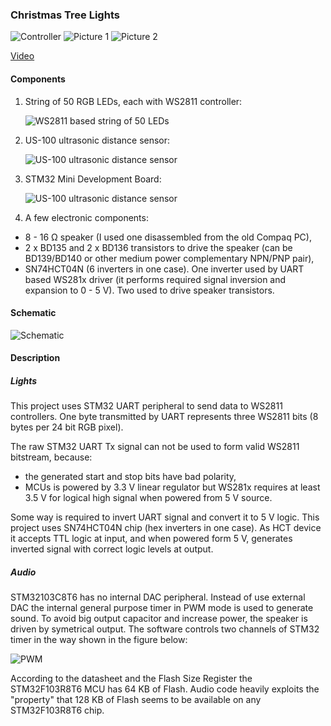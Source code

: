 ### Christmas Tree Lights ###

![Controller](https://raw.githubusercontent.com/ziutek/emgo/devel/egpath/src/stm32/examples/minidev/treelights/images/controller.jpg)
![Picture 1](https://raw.githubusercontent.com/ziutek/emgo/devel/egpath/src/stm32/examples/minidev/treelights/images/picture1.jpg)
![Picture 2](https://raw.githubusercontent.com/ziutek/emgo/devel/egpath/src/stm32/examples/minidev/treelights/images/picture2.jpg)

[Video](https://youtu.be/7qUz77a7IhU)

#### Components ####

1. String of 50 RGB LEDs, each with WS2811 controller:
	
	![WS2811 based string of 50 LEDs](https://raw.githubusercontent.com/ziutek/emgo/devel/egpath/src/stm32/examples/minidev/treelights/images/ledstring.jpg)
	
2. US-100 ultrasonic distance sensor:
	
	![US-100 ultrasonic distance sensor](https://raw.githubusercontent.com/ziutek/emgo/devel/egpath/src/stm32/examples/minidev/treelights/images/US-100.jpg)
	
3. STM32 Mini Development Board:
	
	![US-100 ultrasonic distance sensor](https://raw.githubusercontent.com/ziutek/emgo/devel/egpath/src/stm32/examples/minidev/treelights/images/minidev.jpg)
	
4. A few electronic components:
	
- 8 - 16 &#8486; speaker (I used one disassembled from the old Compaq PC),
- 2 x BD135 and 2 x BD136 transistors to drive the speaker (can be BD139/BD140 or other medium power complementary NPN/PNP pair), 
- SN74HCT04N (6 inverters in one case). One inverter used by UART based WS281x driver (it performs required signal inversion and expansion to 0 - 5 V). Two used to drive speaker transistors.

#### Schematic ####

![Schematic](https://raw.githubusercontent.com/ziutek/emgo/devel/egpath/src/stm32/examples/minidev/treelights/images/schematic.png)

####  Description #####

##### Lights #####

This project uses STM32 UART peripheral to send data to WS2811 controllers. One byte transmitted by UART represents three WS2811 bits (8 bytes per 24 bit RGB pixel).

The raw STM32 UART Tx signal can not be used to form valid WS2811 bitstream, because:

- the generated start and stop bits have bad polarity,
- MCUs is powered by 3.3 V linear regulator but WS281x requires at least 3.5 V for logical high signal when powered from 5 V source.

Some way is required to invert UART signal and convert it to 5 V logic. This project uses SN74HCT04N chip (hex inverters in one case). As HCT device it accepts TTL logic at input, and when powered form 5 V, generates inverted signal with correct logic levels at output.

##### Audio #####

STM32103C8T6 has no internal DAC peripheral. Instead of use external DAC the internal general purpose timer in PWM mode is used to generate sound. To avoid big output capacitor and increase power, the speaker is driven by symetrical output. The software controls two channels of STM32 timer in the way shown in the figure below: 

![PWM](https://raw.githubusercontent.com/ziutek/emgo/devel/egpath/src/stm32/examples/minidev/treelights/images/pwm.png)

According to the datasheet and the Flash Size Register the STM32F103R8T6 MCU has 64 KB of Flash. Audio code heavily exploits the "property" that 128 KB of Flash seems to be available on any STM32F103R8T6 chip.
